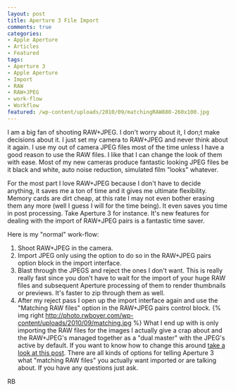 ```yaml
---
layout: post
title: Aperture 3 File Import
comments: true
categories:
- Apple Aperture
- Articles
- Featured
tags:
- Aperture 3
- Apple Aperture
- Import
- RAW
- RAW+JPEG
- work-flow
- Workflow
featured: /wp-content/uploads/2010/09/matchingRAW880-260x100.jpg
---
```

I am a big fan of shooting RAW+JPEG. I don't worry about it, I don;t make decisions about it. I just set my camera to RAW+JPEG and never think about it again. I use my out of camera JPEG files most of the time unless I have a good reason to use the RAW files. I like that I can change the look of them with ease. Most of my new cameras produce fantastic looking JPEG files be it black and white, auto noise reduction, simulated film "looks" whatever.

For the most part I love RAW+JPEG because I don't have to decide anything, it saves me a ton of time and it gives me ultimate flexibility. Memory cards are dirt cheap, at this rate I may not even bother erasing them any more (well I guess I will for the time being). It even saves you time in post processing. Take Aperture 3 for instance. It's new features for dealing with the import of RAW+JPEG pairs is a fantastic time saver.

Here is my "normal" work-flow:
1. Shoot RAW+JPEG in the camera.
2. Import JPEG only using the option to do so in the RAW+JPEG pairs option block in the import interface.
3. Blast through the JPEGS and reject the ones I don't want. This is really really fast since you don't have to wait for the import of your huge RAW files and subsequent Aperture processing of them to render thumbnails or previews. It's faster to zip through them as well.
4. After my reject pass I open up the import interface again and use the "Matching RAW files" option in the RAW+JPEG pairs control block.
{% img right http://photo.rwboyer.com/wp-content/uploads/2010/09/matching.jpg %}
What I end up with is only importing the RAW files for the images I actually give a crap about and the RAW+JPEG's managed together as a "dual master" with the JPEG's active by default. If you want to know how to change this around [take a look at this post](http://photo.rwboyer.com/2010/02/11/aperture-3-rawjpg-part-deuxs). There are all kinds of options for telling Aperture 3 what "matching RAW files" you actually want imported or are talking about. If you have any questions just ask.

RB